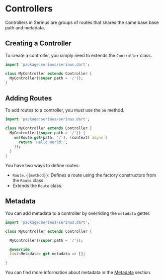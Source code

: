 # Controllers

Controllers in Serinus are groups of routes that shares the same base base path and metadata.

## Creating a Controller

To create a controller, you simply need to extends the `Controller` class.

```dart
import 'package:serinus/serinus.dart';

class MyController extends Controller {
  MyController({super.path = '/'});
}
```

## Adding Routes

To add routes to a controller, you must use the `on` method.

```dart [my_controller.dart]
import 'package:serinus/serinus.dart';

class MyController extends Controller {
  MyController({super.path = '/'}) {
    on(Route.get(path: '/'), (context) async {
      return 'Hello World!';
    });
  }
}
```

You have two ways to define routes:

- `Route.{{method}}`: Defines a route using the factory constructors from the `Route` class.
- Extends the `Route` class.

## Metadata

You can add metadata to a controller by overriding the `metadata` getter.

```dart
import 'package:serinus/serinus.dart';

class MyController extends Controller {

  MyController({super.path = '/'});

  @override
  List<Metadata> get metadata => [];

}
```

You can find more information about metadata in the [Metadata](/core/metadata.html) section.
